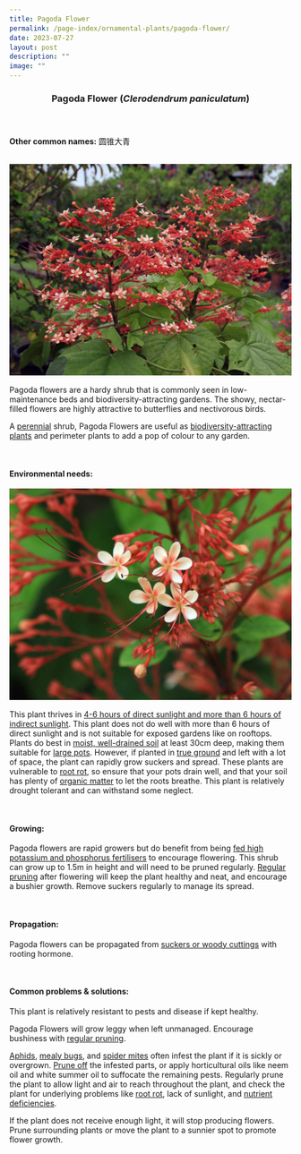 ```yaml
---
title: Pagoda Flower
permalink: /page-index/ornamental-plants/pagoda-flower/
date: 2023-07-27
layout: post
description: ""
image: ""
---
```

<header> 
	<h3>Pagoda Flower (<em>Clerodendrum paniculatum</em>)</h3> 
</header> 
 
<section> 
	<p><strong>Other common names:</strong> 圆锥大青</p> 
	<br> 
</section> 
 
<section>
	<img title="Pagoda flowers in full bloom. Photo by Victoria Lim." src="/images/Plants/pagodaflower%20(1)_victorialim.jpg">
	<p>Pagoda flowers are a hardy shrub that is commonly seen in low-maintenance beds and biodiversity-attracting gardens. The showy, nectar-filled flowers are highly attractive to butterflies and nectivorous birds.</p>
	<p>A <a href="/learn-more-about-gardening/glossary/#p">perennial</a> shrub, Pagoda Flowers are useful as <a href="/page-index/glossary/biodiversity-attracting-plants/">biodiversity-attracting plants</a> and perimeter plants to add a pop of colour to any garden.</p><p>
	 <br> 
</p></section> 
 
<section> 
  <h4>Environmental needs:</h4>
	<img title="A close up of pagoda flowers. photo by Victoria Lim." src="/images/Plants/pagodaflower%20(2)_victorialim.jpg">
   <p>This plant thrives in <a href="/page-index/horticulture-techniques/gauging-light/">4-6 hours of direct sunlight and more than 6 hours of indirect sunlight</a>. This plant does not do well with more than 6 hours of direct sunlight and is not suitable for exposed gardens like on rooftops.  Plants do best in <a href="/page-index/horticulture-techniques/soil/">moist, well-drained soil</a> at least 30cm deep, making them suitable for <a href="/page-index/horticulture-techniques/planting-in-containers/">large pots</a>. However, if planted in <a href="/page-index/horticulture-techniques/true-ground/">true ground</a> and left with a lot of space, the plant can rapidly grow suckers and spread. These plants are vulnerable to <a href="/page-index/plant-problems/root-rot/">root rot</a>, so ensure that your pots drain well, and that your soil has plenty of <a href="/page-index/horticulture-techniques/soil-amendments/">organic matter</a> to let the roots breathe. This plant is relatively drought tolerant and can withstand some neglect.</p> 
	<br>
</section>

<section> 
  <h4>Growing:</h4> 
	<p>Pagoda flowers are rapid growers but do benefit from being <a href="/page-index/horticulture-techniques/fertilising/">fed high potassium and phosphorus fertilisers</a> to encourage flowering. This shrub can grow up to 1.5m in height and will need to be pruned regularly. <a href="/page-index/horticulture-techniques/pruning/">Regular pruning</a> after flowering will keep the plant healthy and neat, and encourage a bushier growth. Remove suckers regularly to manage its spread.</p> 
	<br> 
</section> 

<section> 
  <h4>Propagation:</h4> 
	<p>Pagoda flowers can be propagated from <a href="/page-index/horticulture-techniques/propagating-by-division/">suckers or </a><a href="/page-index/horticulture-techniques/propagating-by-cuttings/">woody cuttings</a> with rooting hormone.</p> 
	<br> 
</section> 
 
<section> 
  <h4>Common problems &amp; solutions:</h4> 
	<p>This plant is relatively resistant to pests and disease if kept healthy.</p>
	<p>Pagoda Flowers will grow leggy when left unmanaged. Encourage bushiness with <a href="/page-index/horticulture-techniques/pruning/">regular pruning</a>.</p>
	<p><a href="/page-index/pests/aphids/">Aphids</a>, <a href="/page-index/pests/mealy-bugs/">mealy bugs</a>, and <a href="/page-index/pests/spider-mites/">spider mites</a> often infest the plant if it is sickly or overgrown. <a href="/page-index/horticulture-techniques/pruning/">Prune off</a> the infested parts, or apply horticultural oils like neem oil and white summer oil to suffocate the remaining pests. Regularly prune the plant to allow light and air to reach throughout the plant, and check the plant for underlying problems like <a href="/page-index/plant-problems/root-rot/">root rot</a>, lack of sunlight, and <a href="/page-index/plant-problems/nutrient-deficiencies/">nutrient deficiencies</a>.</p>
	<p>If the plant does not receive enough light, it will stop producing flowers. Prune surrounding plants or move the plant to a sunnier spot to promote flower growth.</p>
	<br> 
</section>
